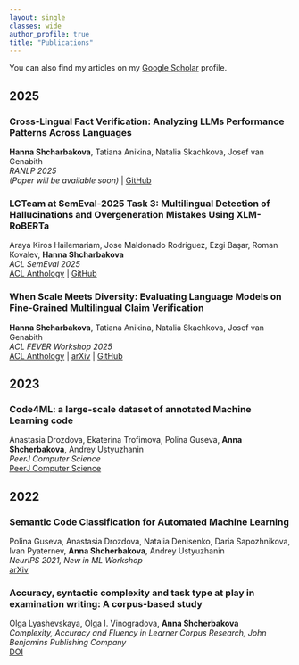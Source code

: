 ```yaml
---
layout: single
classes: wide
author_profile: true
title: "Publications"
---
```

You can also find my articles on my [Google Scholar](https://scholar.google.com/citations?hl=ru&user=882wBwgAAAAJ) profile.

## 2025

### Cross-Lingual Fact Verification: Analyzing LLMs Performance Patterns Across Languages
**Hanna Shcharbakova**, Tatiana Anikina, Natalia Skachkova, Josef van Genabith <br>
*RANLP 2025*<br>
_(Paper will be available soon)_ | [GitHub](https://github.com/Aniezka/cross-lingual-fact-verification)

### LCTeam at SemEval-2025 Task 3: Multilingual Detection of Hallucinations and Overgeneration Mistakes Using XLM-RoBERTa
Araya Kiros Hailemariam, Jose Maldonado Rodriguez, Ezgi Başar, Roman Kovalev, **Hanna Shcharbakova** <br>
*ACL SemEval 2025*<br>
[ACL Anthology](https://aclanthology.org/2025.semeval-1.176/) | [GitHub](https://github.com/Aniezka/xfact-fever)

### When Scale Meets Diversity: Evaluating Language Models on Fine-Grained Multilingual Claim Verification
**Hanna Shcharbakova**, Tatiana Anikina, Natalia Skachkova, Josef van Genabith <br>
*ACL FEVER Workshop 2025*<br>
[ACL Anthology](https://aclanthology.org/2025.fever-1.5/) | [arXiv](https://arxiv.org/abs/2507.20700) | [GitHub](https://github.com/Aniezka/xfact-fever)

## 2023

### Code4ML: a large-scale dataset of annotated Machine Learning code
Anastasia Drozdova, Ekaterina Trofimova, Polina Guseva, **Anna Shcherbakova**, Andrey Ustyuzhanin <br>
*PeerJ Computer Science*<br>
[PeerJ Computer Science](https://doi.org/10.7717/peerj-cs.1230)

## 2022

### Semantic Code Classification for Automated Machine Learning
Polina Guseva, Anastasia Drozdova, Natalia Denisenko, Daria Sapozhnikova, Ivan Pyaternev, **Anna Shcherbakova**, Andrey Ustyuzhanin <br>
*NeurIPS 2021, New in ML Workshop*<br>
[arXiv](https://arxiv.org/abs/2201.11252)

### Accuracy, syntactic complexity and task type at play in examination writing: A corpus-based study
Olga Lyashevskaya, Olga I. Vinogradova, **Anna Shcherbakova** <br>
*Complexity, Accuracy and Fluency in Learner Corpus Research, John Benjamins Publishing Company*<br>
[DOI](https://doi.org/10.1075/scl.104.10lya)
